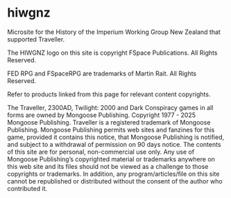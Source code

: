 # hiwgnz
Microsite for the History of the Imperium Working Group New Zealand that supported Traveller.

The HIWGNZ logo on this site is copyright FSpace Publications. All Rights Reserved.

FED RPG and FSpaceRPG are trademarks of Martin Rait. All Rights Reserved.

Refer to products linked from this page for relevant content copyrights.

The Traveller, 2300AD, Twilight: 2000 and Dark
Conspiracy games in all forms are owned by Mongoose
Publishing. Copyright 1977 - 2025 Mongoose
Publishing. Traveller is a registered trademark of
Mongoose Publishing. Mongoose Publishing permits
web sites and fanzines for this game, provided it
contains this notice, that Mongoose Publishing is
notified, and subject to a withdrawal of permission on 90
days notice. The contents of this site are for personal,
non-commercial use only. Any use of Mongoose
Publishing’s copyrighted material or trademarks
anywhere on this web site and its files should not be
viewed as a challenge to those copyrights or
trademarks. In addition, any program/articles/file on this
site cannot be republished or distributed without the
consent of the author who contributed it.